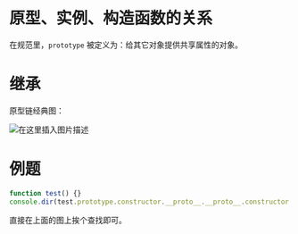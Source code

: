 <!--
 * @Author       : BigDgreen
 * @Date         : 2020-07-17 22:31:42
 * @LastEditors  : BigDgreen
 * @LastEditTime : 2020-07-30 15:29:59
 * @FilePath     : \前端知识点总结\JS\原型和原型链\readme.md
--> 

# 原型、实例、构造函数的关系
在规范里，`prototype` 被定义为：给其它对象提供共享属性的对象。
# 继承

原型链经典图：

![在这里插入图片描述](https://img-blog.csdnimg.cn/20200730105920462.jpg?x-oss-process=image/watermark,type_ZmFuZ3poZW5naGVpdGk,shadow_10,text_aHR0cHM6Ly9ibG9nLmNzZG4ubmV0L3FxXzQyNTMyMTI4,size_16,color_FFFFFF,t_70)

# 例题
```js
function test() {}
console.dir(test.prototype.constructor.__proto__.__proto__.constructor.constructor.constructor) // Function
```
直接在上面的图上挨个查找即可。
